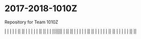 # 2017-2018-1010Z
Repository for Team 1010Z

|     |   |     |   |         ||         ||
  | |     |     |   |       ||         ||
  | |     |||||||   |    ||         ||
  | |     |     |   |    ||         ||
  | |     |     |   |       ||         ||
  | |     |     |   |         ||         ||
